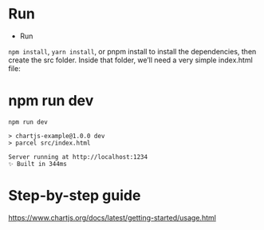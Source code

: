 # Run

- Run 

```npm install```, ```yarn install```, or pnpm install to install the dependencies, then create the src folder. Inside that folder, we’ll need a very simple index.html file:

# npm run dev

```
npm run dev

> chartjs-example@1.0.0 dev
> parcel src/index.html

Server running at http://localhost:1234
✨ Built in 344ms
```

# Step-by-step guide

https://www.chartjs.org/docs/latest/getting-started/usage.html

